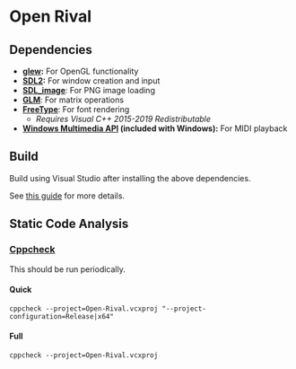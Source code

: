 # Open Rival

## Dependencies

 - **[glew](http://glew.sourceforge.net/):** For OpenGL functionality
 - **[SDL2](https://www.libsdl.org/download-2.0.php):** For window creation and input
 - **[SDL_image](https://www.libsdl.org/projects/SDL_image/)**: For PNG image loading
 - **[GLM](https://github.com/g-truc/glm)**: For matrix operations
 - **[FreeType](https://www.freetype.org/download.html)**: For font rendering
    - *Requires Visual C++ 2015-2019 Redistributable*
 - **[Windows Multimedia API](https://docs.microsoft.com/en-us/windows/win32/multimedia/windows-multimedia-start-page) (included with Windows):** For MIDI playback

## Build

Build using Visual Studio after installing the above dependencies.

See [this guide](/docs/development.md) for more details.

## Static Code Analysis

### [Cppcheck](http://cppcheck.sourceforge.net/)

This should be run periodically.

#### Quick

    cppcheck --project=Open-Rival.vcxproj "--project-configuration=Release|x64"

#### Full

    cppcheck --project=Open-Rival.vcxproj
